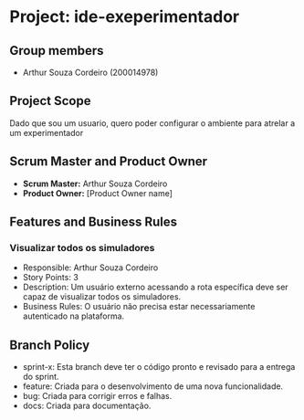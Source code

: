 # Project: ide-exeperimentador

## Group members

- Arthur Souza Cordeiro (200014978)

## Project Scope

Dado que sou um usuario, quero poder configurar o ambiente para atrelar a um experimentador

## Scrum Master and Product Owner

- **Scrum Master:** Arthur Souza Cordeiro
- **Product Owner:** [Product Owner name]

## Features and Business Rules

### Visualizar todos os simuladores
- Responsible: Arthur Souza Cordeiro
- Story Points: 3
- Description: Um usuário externo acessando a rota específica deve ser capaz de visualizar todos os simuladores.
- Business Rules: O usuário não precisa estar necessariamente autenticado na plataforma.

## Branch Policy

- sprint-x: Esta branch deve ter o código pronto e revisado para a entrega do sprint.
- feature: Criada para o desenvolvimento de uma nova funcionalidade.
- bug: Criada para corrigir erros e falhas.
- docs: Criada para documentação.